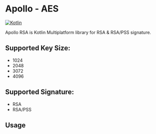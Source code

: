 # Apollo - AES
[![Kotlin](https://img.shields.io/badge/kotlin-1.7.21-blue.svg?logo=kotlin)](http://kotlinlang.org)

Apollo RSA is Kotlin Multiplatform library for RSA & RSA/PSS signature.

## Supported Key Size:

- 1024
- 2048
- 3072
- 4096

## Supported Signature:

- RSA
- RSA/PSS

## Usage
```kotlin

```